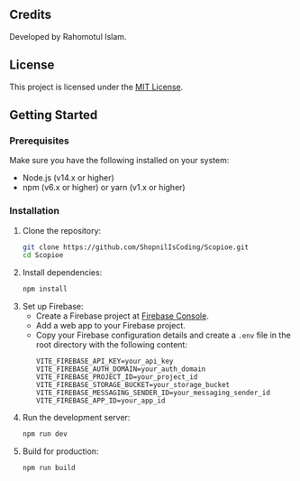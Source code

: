 ## Credits
Developed by Rahomotul Islam.

## License
This project is licensed under the [MIT License](LICENSE).

## Getting Started

### Prerequisites

Make sure you have the following installed on your system:
- Node.js (v14.x or higher)
- npm (v6.x or higher) or yarn (v1.x or higher)

### Installation

1. Clone the repository:
   ```bash
   git clone https://github.com/ShopnilIsCoding/Scopioe.git
   cd Scopioe
2. Install dependencies:
   ```bash
   npm install
3. Set up Firebase:
   - Create a Firebase project at [Firebase Console](https://console.firebase.google.com/).
   - Add a web app to your Firebase project.
   - Copy your Firebase configuration details and create a `.env` file in the root directory with the following content:
     ```plaintext
     VITE_FIREBASE_API_KEY=your_api_key
     VITE_FIREBASE_AUTH_DOMAIN=your_auth_domain
     VITE_FIREBASE_PROJECT_ID=your_project_id
     VITE_FIREBASE_STORAGE_BUCKET=your_storage_bucket
     VITE_FIREBASE_MESSAGING_SENDER_ID=your_messaging_sender_id
     VITE_FIREBASE_APP_ID=your_app_id
     ```
4. Run the development server:
   ```bash
   npm run dev
5. Build for production:
   ```bash
   npm run build
